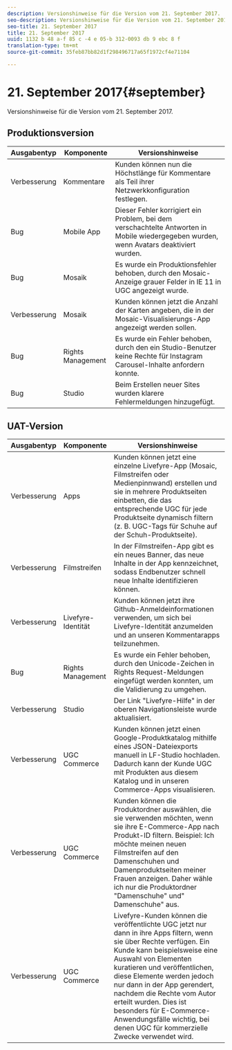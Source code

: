 ```yaml
---
description: Versionshinweise für die Version vom 21. September 2017.
seo-description: Versionshinweise für die Version vom 21. September 2017.
seo-title: 21. September 2017
title: 21. September 2017
uuid: 1132 b 48 a-f 85 c -4 e 05-b 312-0093 db 9 ebc 8 f
translation-type: tm+mt
source-git-commit: 35feb87bb82d1f298496717a65f1972cf4e71104

---
```



# 21. September 2017{#september}

Versionshinweise für die Version vom 21. September 2017.

## Produktionsversion

| **Ausgabentyp** | **Komponente** | **Versionshinweise** |
|---|---|---|
| Verbesserung | Kommentare | Kunden können nun die Höchstlänge für Kommentare als Teil ihrer Netzwerkkonfiguration festlegen. |
| Bug | Mobile App | Dieser Fehler korrigiert ein Problem, bei dem verschachtelte Antworten in Mobile wiedergegeben wurden, wenn Avatars deaktiviert wurden. |
| Bug | Mosaik | Es wurde ein Produktionsfehler behoben, durch den Mosaic-Anzeige grauer Felder in IE 11 in UGC angezeigt wurde. |
| Verbesserung | Mosaik | Kunden können jetzt die Anzahl der Karten angeben, die in der Mosaic-Visualisierungs-App angezeigt werden sollen. |
| Bug | Rights Management | Es wurde ein Fehler behoben, durch den ein Studio-Benutzer keine Rechte für Instagram Carousel-Inhalte anfordern konnte. |
| Bug | Studio | Beim Erstellen neuer Sites wurden klarere Fehlermeldungen hinzugefügt. |

## UAT-Version

| **Ausgabentyp** | **Komponente** | **Versionshinweise** |
|---|---|---|
| Verbesserung | Apps | Kunden können jetzt eine einzelne Livefyre-App (Mosaic, Filmstreifen oder Medienpinnwand) erstellen und sie in mehrere Produktseiten einbetten, die das entsprechende UGC für jede Produktseite dynamisch filtern (z. B. UGC-Tags für Schuhe auf der Schuh-Produktseite). |
| Verbesserung | Filmstreifen | In der Filmstreifen-App gibt es ein neues Banner, das neue Inhalte in der App kennzeichnet, sodass Endbenutzer schnell neue Inhalte identifizieren können. |
| Verbesserung | Livefyre-Identität | Kunden können jetzt ihre Github-Anmeldeinformationen verwenden, um sich bei Livefyre-Identität anzumelden und an unseren Kommentarapps teilzunehmen. |
| Bug | Rights Management | Es wurde ein Fehler behoben, durch den Unicode-Zeichen in Rights Request-Meldungen eingefügt werden konnten, um die Validierung zu umgehen. |
| Verbesserung | Studio | Der Link "Livefyre-Hilfe" in der oberen Navigationsleiste wurde aktualisiert. |
| Verbesserung | UGC Commerce | Kunden können jetzt einen Google-Produktkatalog mithilfe eines JSON-Dateiexports manuell in LF-Studio hochladen. Dadurch kann der Kunde UGC mit Produkten aus diesem Katalog und in unseren Commerce-Apps visualisieren. |
| Verbesserung | UGC Commerce | Kunden können die Produktordner auswählen, die sie verwenden möchten, wenn sie ihre E-Commerce-App nach Produkt-ID filtern. Beispiel: Ich möchte meinen neuen Filmstreifen auf den Damenschuhen und Damenproduktseiten meiner Frauen anzeigen. Daher wähle ich nur die Produktordner "Damenschuhe" und" Damenschuhe" aus. |
| Verbesserung | UGC Commerce | Livefyre-Kunden können die veröffentlichte UGC jetzt nur dann in ihre Apps filtern, wenn sie über Rechte verfügen. Ein Kunde kann beispielsweise eine Auswahl von Elementen kuratieren und veröffentlichen, diese Elemente werden jedoch nur dann in der App gerendert, nachdem die Rechte vom Autor erteilt wurden. Dies ist besonders für E-Commerce-Anwendungsfälle wichtig, bei denen UGC für kommerzielle Zwecke verwendet wird. |

